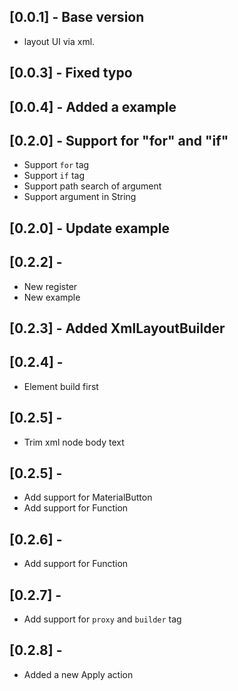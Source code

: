 ## [0.0.1] - Base version

* layout UI via xml.

## [0.0.3] - Fixed typo

## [0.0.4] - Added a example

## [0.2.0] - Support for "for" and "if"

* Support `for` tag
* Support `if` tag
* Support path search of argument
* Support argument in String

## [0.2.0] - Update example

## [0.2.2] - 

* New register
* New example

## [0.2.3] - Added XmlLayoutBuilder

## [0.2.4] - 

* Element build first

## [0.2.5] - 

* Trim xml node body text

## [0.2.5] - 

* Add support for MaterialButton
* Add support for Function

## [0.2.6] -

* Add support for Function

## [0.2.7] -

* Add support for `proxy` and `builder` tag

## [0.2.8] -

* Added a new Apply action